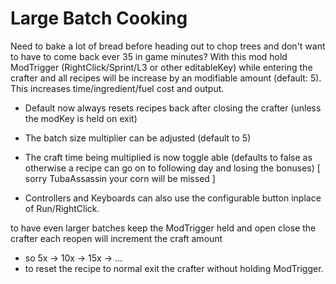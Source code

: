 # Large Batch Cooking

Need to bake a lot of bread before heading out to chop trees and don't want to have to come back ever 35 in game minutes? With this mod hold ModTrigger (RightClick/Sprint/L3 or other editableKey) while entering the crafter and all recipes will be increase by an modifiable amount (default: 5). This increases time/ingredient/fuel cost and output.

- Default now always resets recipes back after closing the crafter (unless the modKey is held on exit)
- The batch size multiplier can be adjusted (default to 5)
- The craft time being multiplied is now toggle able (defaults to false as otherwise a recipe can go on to following day and losing the bonuses) [ sorry TubaAssassin your corn will be missed ]


- Controllers and Keyboards can also use the configurable button inplace of Run/RightClick.


to have even larger batches keep the ModTrigger held and open close the crafter each reopen will increment the craft amount
- so 5x -> 10x -> 15x -> ...
- to reset the recipe to normal exit the crafter without holding ModTrigger.